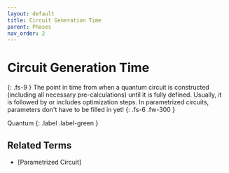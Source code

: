 ```yaml
---
layout: default
title: Circuit Generation Time
parent: Phases
nav_order: 2
---
```


# Circuit Generation Time
{: .fs-9 }
The point in time from when a quantum circuit is constructed (including all necessary pre-calculations) until it is fully defined. Usually, it is followed by or includes optimization steps. In parametrized circuits, parameters don't have to be filled in yet!
{: .fs-6 .fw-300 }

Quantum
{: .label .label-green }

<!-- ## Full Definition

tbd. -->

<!-- ## Examples -->


<!-- ## Synonyms

- -->
## Related Terms

- [Parametrized Circuit]

<!--## Sources
1.  -->


